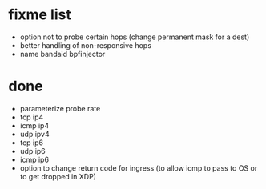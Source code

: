 # fixme list

 - option not to probe certain hops (change permanent mask for a dest)
 - better handling of non-responsive hops
 - name
   bandaid
   bpfinjector

# done
 - parameterize probe rate
 - tcp ip4
 - icmp ip4
 - udp ipv4 
 - tcp ip6
 - udp ip6
 - icmp ip6
 - option to change return code for ingress (to allow icmp to pass to OS or to get dropped in XDP)
